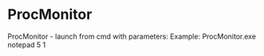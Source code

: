 # ProcMonitor
ProcMonitor - launch from cmd with parameters: <name of process> <allowable lifeTime of process> <interval of checking>
Example: ProcMonitor.exe notepad 5 1
